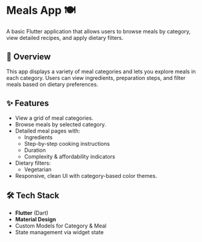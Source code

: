 # Meals App 🍽️

A basic Flutter application that allows users to browse meals by category, view detailed recipes, and apply dietary filters.

## 📌 Overview
This app displays a variety of meal categories and lets you explore meals in each category. Users can view ingredients, preparation steps, and filter meals based on dietary preferences.

## ✨ Features
- View a grid of meal categories.
- Browse meals by selected category.
- Detailed meal pages with:
  - Ingredients
  - Step-by-step cooking instructions
  - Duration
  - Complexity & affordability indicators
- Dietary filters:
  - Vegetarian
- Responsive, clean UI with category-based color themes.

## 🛠️ Tech Stack
- **Flutter** (Dart)
- **Material Design**
- Custom Models for Category & Meal
- State management via widget state
